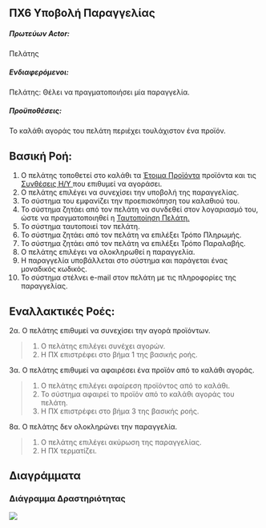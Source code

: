 ΠΧ6 Υποβολή Παραγγελίας
---

##### Πρωτεύων Actor:
Πελάτης

##### Ενδιαφερόμενοι:
Πελάτης: Θέλει να πραγματοποιήσει μία παραγγελία.

##### Προϋποθέσεις:
Το καλάθι αγοράς του πελάτη περιέχει τουλάχιστον ένα προϊόν.

## Βασική Ροή:
1. Ο πελάτης τοποθετεί στο καλάθι τα 
[<a href="https://gitlab.com/softeng-2019-20/pc-store/-/blob/master/requirements/uc3.md">Έτοιμα Προϊόντα</a>]()
προϊόντα και τις 
[<a href="https://gitlab.com/softeng-2019-20/pc-store/-/blob/master/requirements/uc4.md">Συνθέσεις Η/Υ </a>]()
που επιθυμεί να αγοράσει.
2. O πελάτης επιλέγει να συνεχίσει την υποβολή της παραγγελίας.
3. Το σύστημα του εμφανίζει την προεπισκόπηση του καλαθιού του.
4. Το σύστημα ζητάει από τον πελάτη να συνδεθεί στον λογαριασμό του, ώστε να πραγματοποιηθεί η
[<a href="https://gitlab.com/softeng-2019-20/pc-store/-/blob/master/requirements/uc4.md">Ταυτοποίηση Πελάτη. </a>]()
5. Το σύστημα ταυτοποιεί τον πελάτη.
6. Το σύστημα ζητάει από τον πελάτη να επιλέξει Τρόπο Πληρωμής.
7. Το σύστημα ζητάει από τον πελάτη να επιλέξει Τρόπο Παραλαβής.
8. Ο πελάτης επιλέγει να ολοκληρωθεί η παραγγελία.
9. Η παραγγελία υποβάλλεται στο σύστημα και παράγεται ένας μοναδικός κωδικός.
10. Το σύστημα στέλνει e-mail στον πελάτη με τις πληροφορίες της παραγγελίας.

## Εναλλακτικές Ροές:
2α. Ο πελάτης επιθυμεί να συνεχίσει την αγορά προϊόντων.
> 1. Ο πελάτης επιλέγει συνέχει αγορών.
> 2. Η ΠΧ επιστρέφει στο βήμα 1 της βασικής ροής.

3α. Ο πελάτης επιθυμεί να αφαιρέσει ένα προϊόν από το καλάθι αγοράς.
> 1. Ο πελάτης επιλέγει αφαίρεση προϊόντος από το καλάθι.
> 2. Το σύστημα αφαιρεί το προϊόν από το καλάθι αγοράς του πελάτη.
> 3. Η ΠΧ επιστρέφει στο βήμα 3 της βασικής ροής.

8α. Ο πελάτης δεν ολοκληρώνει την παραγγελία.
> 1. Ο πελάτης επιλέγει ακύρωση της παραγγελίας.
> 2. Η ΠΧ τερματίζει.

## Διαγράμματα

### Διάγραμμα Δραστηριότητας
[<img src="https://gitlab.com/softeng-2019-20/pc-store/-/raw/master/requirements/diagrams/activity-order.png">](https://gitlab.com/softeng-2019-20/pc-store/-/raw/master/requirements/diagrams/activity-order.png)
